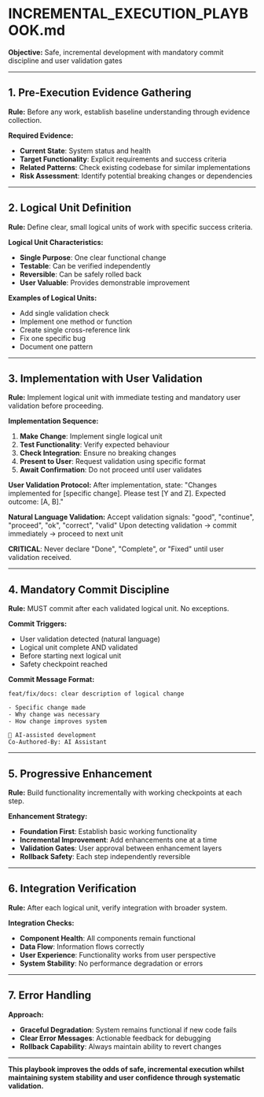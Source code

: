 # INCREMENTAL_EXECUTION_PLAYBOOK.md

**Objective:** Safe, incremental development with mandatory commit discipline and user validation gates

---

## 1. Pre-Execution Evidence Gathering

**Rule:** Before any work, establish baseline understanding through evidence collection.

**Required Evidence:**
- **Current State**: System status and health
- **Target Functionality**: Explicit requirements and success criteria
- **Related Patterns**: Check existing codebase for similar implementations
- **Risk Assessment**: Identify potential breaking changes or dependencies

---

## 2. Logical Unit Definition

**Rule:** Define clear, small logical units of work with specific success criteria.

**Logical Unit Characteristics:**
- **Single Purpose**: One clear functional change
- **Testable**: Can be verified independently  
- **Reversible**: Can be safely rolled back
- **User Valuable**: Provides demonstrable improvement

**Examples of Logical Units:**
- Add single validation check
- Implement one method or function  
- Create single cross-reference link
- Fix one specific bug
- Document one pattern

---

## 3. Implementation with User Validation

**Rule:** Implement logical unit with immediate testing and mandatory user validation before proceeding.

**Implementation Sequence:**
1. **Make Change**: Implement single logical unit
2. **Test Functionality**: Verify expected behaviour
3. **Check Integration**: Ensure no breaking changes
4. **Present to User**: Request validation using specific format
5. **Await Confirmation**: Do not proceed until user validates

**User Validation Protocol:**
After implementation, state: "Changes implemented for [specific change]. Please test [Y and Z]. Expected outcome: [A, B]."

**Natural Language Validation:**
Accept validation signals: "good", "continue", "proceed", "ok", "correct", "valid"
Upon detecting validation → commit immediately → proceed to next unit

**CRITICAL**: Never declare "Done", "Complete", or "Fixed" until user validation received.

---

## 4. Mandatory Commit Discipline

**Rule:** MUST commit after each validated logical unit. No exceptions.

**Commit Triggers:**
- User validation detected (natural language)
- Logical unit complete AND validated
- Before starting next logical unit
- Safety checkpoint reached

**Commit Message Format:**
```
feat/fix/docs: clear description of logical change

- Specific change made
- Why change was necessary  
- How change improves system

🤖 AI-assisted development
Co-Authored-By: AI Assistant
```

---

## 5. Progressive Enhancement

**Rule:** Build functionality incrementally with working checkpoints at each step.

**Enhancement Strategy:**
- **Foundation First**: Establish basic working functionality
- **Incremental Improvement**: Add enhancements one at a time
- **Validation Gates**: User approval between enhancement layers
- **Rollback Safety**: Each step independently reversible

---

## 6. Integration Verification

**Rule:** After each logical unit, verify integration with broader system.

**Integration Checks:**
- **Component Health**: All components remain functional
- **Data Flow**: Information flows correctly
- **User Experience**: Functionality works from user perspective
- **System Stability**: No performance degradation or errors

---

## 7. Error Handling

**Approach:**
- **Graceful Degradation**: System remains functional if new code fails
- **Clear Error Messages**: Actionable feedback for debugging
- **Rollback Capability**: Always maintain ability to revert changes

---

**This playbook improves the odds of safe, incremental execution whilst maintaining system stability and user confidence through systematic validation.**